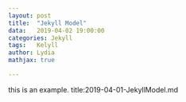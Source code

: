 ```yaml
---
layout:	post
title:	"Jekyll Model"
data:	2019-04-02 19:00:00
categories: Jekyll
tags:	Kelyll 
author: Lydia
mathjax: true

---
```


this is an example.
title:2019-04-01-JekyllModel.md
